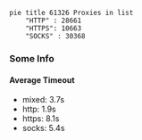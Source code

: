 
```mermaid
pie title 61326 Proxies in list
    "HTTP" : 28661
    "HTTPS": 10663
    "SOCKS" : 30368
```

### Some Info
#### Average Timeout

- mixed: 3.7s
- http: 1.9s
- https: 8.1s
- socks: 5.4s